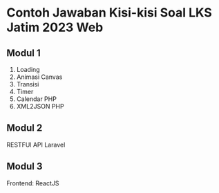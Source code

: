 # Contoh Jawaban Kisi-kisi Soal LKS Jatim 2023 Web

## Modul 1
1. Loading
2. Animasi Canvas
3. Transisi
4. Timer
5. Calendar PHP
6. XML2JSON PHP

## Modul 2
RESTFUl API Laravel

## Modul 3
Frontend: ReactJS

